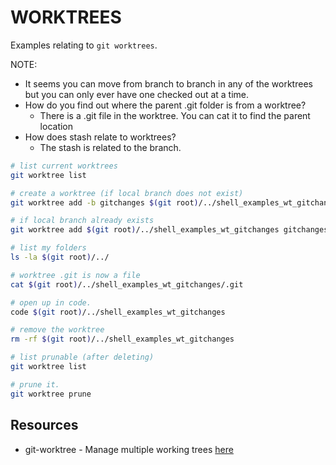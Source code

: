 # WORKTREES

Examples relating to `git worktrees`.  

NOTE:

* It seems you can move from branch to branch in any of the worktrees but you can only ever have one checked out at a time.
* How do you find out where the parent .git folder is from a worktree?
  * There is a .git file in the worktree.  You can cat it to find the parent location
* How does stash relate to worktrees?  
  * The stash is related to the branch.

```sh
# list current worktrees
git worktree list 

# create a worktree (if local branch does not exist)
git worktree add -b gitchanges $(git root)/../shell_examples_wt_gitchanges origin/gitchanges

# if local branch already exists
git worktree add $(git root)/../shell_examples_wt_gitchanges gitchanges

# list my folders 
ls -la $(git root)/../

# worktree .git is now a file
cat $(git root)/../shell_examples_wt_gitchanges/.git

# open up in code.
code $(git root)/../shell_examples_wt_gitchanges

# remove the worktree
rm -rf $(git root)/../shell_examples_wt_gitchanges

# list prunable (after deleting)
git worktree list 

# prune it.
git worktree prune
```

## Resources  

* git-worktree - Manage multiple working trees [here](https://git-scm.com/docs/git-worktree)  
